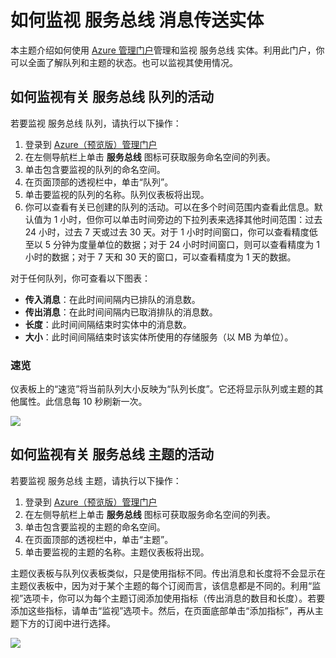 <properties linkid="service-bus-monitor-messaging-entitites" urlDisplayName="流量管理器" pageTitle="Monitor 服务总线 Messaging Entities - Azure" metaKeywords="" description="Learn how to monitor your 服务总线 entities using the Azure Management Portal." metaCanonical="" disqusComments="1" umbracoNaviHide="1" services="service-bus" documentationCenter="" title="How to Monitor 服务总线 Messaging Entities" authors="sethm" solutions="" />

# 如何监视 服务总线 消息传送实体

本主题介绍如何使用 [Azure 管理门户][Azure 管理门户]管理和监视 服务总线 实体。利用此门户，你可以全面了解队列和主题的状态。也可以监视其使用情况。

## 如何监视有关 服务总线 队列的活动

若要监视 服务总线 队列，请执行以下操作：

1.  登录到 [Azure（预览版）管理门户][Azure 管理门户]
2.  在左侧导航栏上单击 **服务总线** 图标可获取服务命名空间的列表。
3.  单击包含要监视的队列的命名空间。
4.  在页面顶部的透视栏中，单击“队列”。
5.  单击要监视的队列的名称。队列仪表板将出现。
6.  你可以查看有关已创建的队列的活动。可以在多个时间范围内查看此信息。默认值为 1 小时，但你可以单击时间旁边的下拉列表来选择其他时间范围：过去 24 小时，过去 7 天或过去 30 天。对于 1 小时时间窗口，你可以查看精度低至以 5 分钟为度量单位的数据；对于 24 小时时间窗口，则可以查看精度为 1 小时的数据；对于 7 天和 30 天的窗口，可以查看精度为 1 天的数据。

对于任何队列，你可查看以下图表：

-   **传入消息**：在此时间间隔内已排队的消息数。
-   **传出消息**：在此时间间隔内已取消排队的消息数。
-   **长度**：此时间间隔结束时实体中的消息数。
-   **大小**：此时间间隔结束时该实体所使用的存储服务（以 MB 为单位）。

### 速览

仪表板上的“速览”将当前队列大小反映为“队列长度”。它还将显示队列或主题的其他属性。此信息每 10 秒刷新一次。

![][0]

## 如何监视有关 服务总线 主题的活动

若要监视 服务总线 主题，请执行以下操作：

1.  登录到 [Azure（预览版）管理门户][Azure 管理门户]
2.  在左侧导航栏上单击 **服务总线** 图标可获取服务命名空间的列表。
3.  单击包含要监视的主题的命名空间。
4.  在页面顶部的透视栏中，单击“主题”。
5.  单击要监视的主题的名称。主题仪表板将出现。

主题仪表板与队列仪表板类似，只是使用指标不同。传出消息和长度将不会显示在主题仪表板中，因为对于某个主题的每个订阅而言，该信息都是不同的。利用“监视”选项卡，你可以为每个主题订阅添加使用指标（传出消息的数目和长度）。若要添加这些指标，请单击“监视”选项卡。然后，在页面底部单击“添加指标”，再从主题下方的订阅中进行选择。

![][1]

  [Azure 管理门户]: http://manage.windowsazure.cn
  [0]: ./media/service-bus-monitor-message-entities/QueueDashboard.png
  [1]: ./media/service-bus-monitor-message-entities/AddMetrics.png
